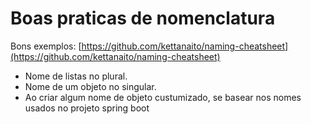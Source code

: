 # Boas praticas de nomenclatura

Bons exemplos:
[https://github.com/kettanaito/naming-cheatsheet](https://github.com/kettanaito/naming-cheatsheet)

- Nome de listas no plural.
- Nome de um objeto no singular.
- Ao criar algum nome de objeto custumizado, se basear nos nomes usados no projeto spring boot